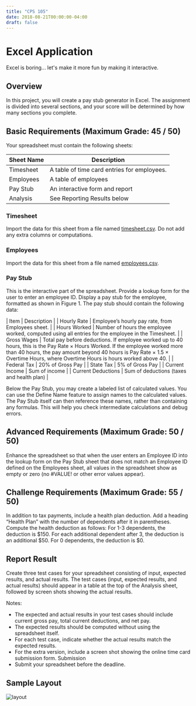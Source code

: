 ```yaml
---
title: "CPS 105"
date: 2018-08-21T00:00:00-04:00
draft: false
---
```


# Excel Application

Excel is boring... let's make it more fun by making it interactive.

## Overview

In this project, you will create a pay stub generator in Excel. The assignment is divided into several sections, and your score will be determined by how many sections you complete.

## Basic Requirements (Maximum Grade: 45 / 50)

Your spreadsheet must contain the following sheets:

| Sheet Name | Description |
| --- | --- |
| Timesheet | A table of time card entries for employees. |
| Employees | A table of employees |
| Pay Stub | An interactive form and report |
| Analysis | See Reporting Results below |

### Timesheet
Import the data for this sheet from a file named [timesheet.csv](/bju/cps105/homework/excel-application-assets/timesheet.csv). Do not add any extra columns or computations.

### Employees
Import the data for this sheet from a file named [employees.csv](/bju/cps105/homework/excel-application-assets/employees.csv). 

### Pay Stub

This is the interactive part of the spreadsheet. Provide a lookup form for the user to enter an employee ID. Display a pay stub for the employee, formatted as shown in Figure 1. The pay stub should contain the following data:

| Item | Description | 
| Hourly Rate | Employee’s hourly pay rate, from Employees sheet. |
| Hours Worked | Number of hours the employee worked, computed using all entries for the employee in the Timesheet. |
| Gross Wages | Total pay before deductions. If employee worked up to 40 hours, this is the Pay Rate × Hours Worked. If the employee worked more than 40 hours, the pay amount beyond 40 hours is Pay Rate × 1.5 × Overtime Hours, where Overtime Hours is hours worked above 40. |
| Federal Tax | 20% of Gross Pay |
| State Tax | 5% of Gross Pay |
| Current Income | Sum of income |
| Current Deductions | Sum of deductions (taxes and health plan) |

Below the Pay Stub, you may create a labeled list of calculated values. You can use the Define Name feature to assign names to the calculated values. The Pay Stub itself can then reference these names, rather than containing any formulas. This will help you check intermediate calculations and debug errors.

## Advanced Requirements (Maximum Grade: 50 / 50)

Enhance the spreadsheet so that when the user enters an Employee ID into the lookup form on the Pay Stub sheet that does not match an Employee ID defined on the Employees sheet, all values in the spreadsheet show as empty or zero (no #VALUE! or other error values appear).

## Challenge Requirements (Maximum Grade: 55 / 50)
In addition to tax payments, include a health plan deduction. Add a heading “Health Plan” with the number of dependents after it in parentheses. Compute the health deduction as follows: For 1-3 dependents, the deduction is $150. For each additional dependent after 3, the deduction is an additional $50. For 0 dependents, the deduction is $0.

## Report Result
Create three test cases for your spreadsheet consisting of input, expected results, and actual results. The test cases (input, expected results, and actual results) should appear in a table at the top of the Analysis sheet, followed by screen shots showing the actual results. 

Notes:
- The expected and actual results in your test cases should include current gross pay, total current deductions, and net pay.
- The expected results should be computed without using the spreadsheet itself. 
- For each test case, indicate whether the actual results match the expected results.
- For the extra version, include a screen shot showing the online time card submission form.
Submission
- Submit your spreadsheet before the deadline.

## Sample Layout

![layout](/bju/cps105/homework/excel-application/layout.png)